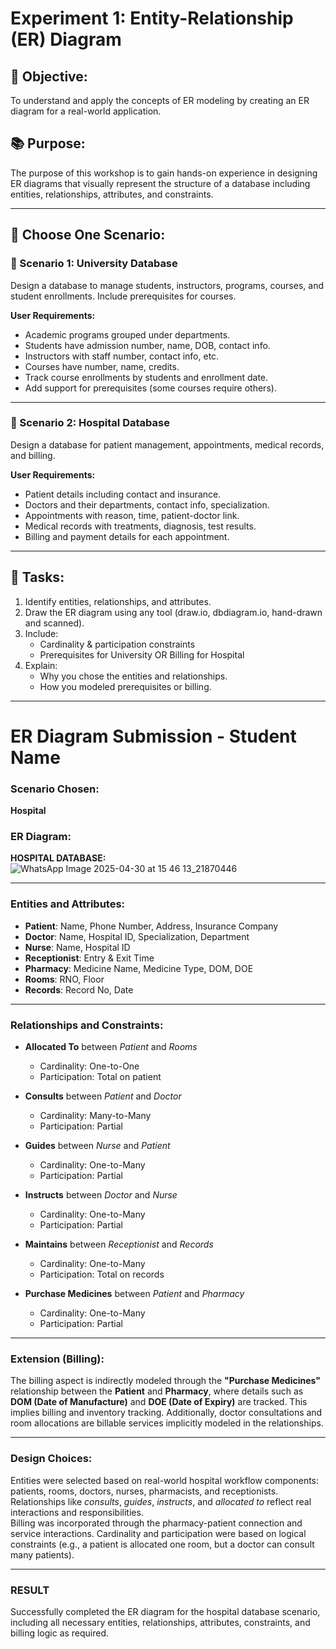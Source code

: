 # Experiment 1: Entity-Relationship (ER) Diagram

## 🌟 Objective:
To understand and apply the concepts of ER modeling by creating an ER diagram for a real-world application.

## 📚 Purpose:
The purpose of this workshop is to gain hands-on experience in designing ER diagrams that visually represent the structure of a database including entities, relationships, attributes, and constraints.

---

## 🧪 Choose One Scenario:
### 🔹 Scenario 1: University Database
Design a database to manage students, instructors, programs, courses, and student enrollments. Include prerequisites for courses.

**User Requirements:**
- Academic programs grouped under departments.  
- Students have admission number, name, DOB, contact info.  
- Instructors with staff number, contact info, etc.  
- Courses have number, name, credits.  
- Track course enrollments by students and enrollment date.  
- Add support for prerequisites (some courses require others).

---

### 🔹 Scenario 2: Hospital Database
Design a database for patient management, appointments, medical records, and billing.

**User Requirements:**
- Patient details including contact and insurance.  
- Doctors and their departments, contact info, specialization.  
- Appointments with reason, time, patient-doctor link.  
- Medical records with treatments, diagnosis, test results.  
- Billing and payment details for each appointment.

---

## 📝 Tasks:
1. Identify entities, relationships, and attributes.  
2. Draw the ER diagram using any tool (draw.io, dbdiagram.io, hand-drawn and scanned).  
3. Include:  
   - Cardinality & participation constraints  
   - Prerequisites for University OR Billing for Hospital  
4. Explain:  
   - Why you chose the entities and relationships.  
   - How you modeled prerequisites or billing.  

---

# ER Diagram Submission - Student Name

### Scenario Chosen:
**Hospital**

### ER Diagram:
**HOSPITAL DATABASE:**  
![WhatsApp Image 2025-04-30 at 15 46 13_21870446](https://github.com/user-attachments/assets/810ab8ba-89d4-4d55-ad3b-32665dcef048)


---

### Entities and Attributes:

- **Patient**: Name, Phone Number, Address, Insurance Company  
- **Doctor**: Name, Hospital ID, Specialization, Department  
- **Nurse**: Name, Hospital ID  
- **Receptionist**: Entry & Exit Time  
- **Pharmacy**: Medicine Name, Medicine Type, DOM, DOE  
- **Rooms**: RNO, Floor  
- **Records**: Record No, Date  

---

### Relationships and Constraints:

- **Allocated To** between *Patient* and *Rooms*  
  - Cardinality: One-to-One  
  - Participation: Total on patient  

- **Consults** between *Patient* and *Doctor*  
  - Cardinality: Many-to-Many  
  - Participation: Partial  

- **Guides** between *Nurse* and *Patient*  
  - Cardinality: One-to-Many  
  - Participation: Partial  

- **Instructs** between *Doctor* and *Nurse*  
  - Cardinality: One-to-Many  
  - Participation: Partial  

- **Maintains** between *Receptionist* and *Records*  
  - Cardinality: One-to-Many  
  - Participation: Total on records  

- **Purchase Medicines** between *Patient* and *Pharmacy*  
  - Cardinality: One-to-Many  
  - Participation: Partial  

---

### Extension (Billing):

The billing aspect is indirectly modeled through the **"Purchase Medicines"** relationship between the **Patient** and **Pharmacy**, where details such as **DOM (Date of Manufacture)** and **DOE (Date of Expiry)** are tracked. This implies billing and inventory tracking. Additionally, doctor consultations and room allocations are billable services implicitly modeled in the relationships.

---

### Design Choices:

Entities were selected based on real-world hospital workflow components: patients, rooms, doctors, nurses, pharmacists, and receptionists. Relationships like *consults*, *guides*, *instructs*, and *allocated to* reflect real interactions and responsibilities.  
Billing was incorporated through the pharmacy-patient connection and service interactions. Cardinality and participation were based on logical constraints (e.g., a patient is allocated one room, but a doctor can consult many patients).

---

### RESULT

Successfully completed the ER diagram for the hospital database scenario, including all necessary entities, relationships, attributes, constraints, and billing logic as required.

